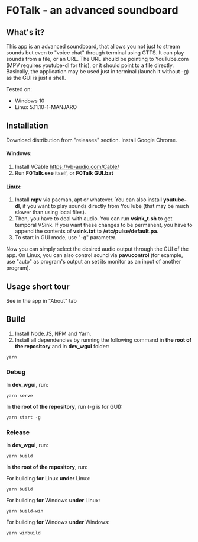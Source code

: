 # F0Talk - an advanced soundboard
## What's it?
This app is an advanced soundboard, that allows you not just to stream sounds but even to "voice chat" through terminal using GTTS. It can play sounds from a file, or an URL. The URL should be pointing to YouTube.com (MPV requires youtube-dl for this), or it should point to a file directly. Basically, the application may be used just in terminal (launch it without -g) as the GUI is just a shell.

Tested on:
* Windows 10
* Linux 5.11.10-1-MANJARO

## Installation
Download distribution from "releases" section. Install Google Chrome.

#### Windows:
1. Install VCable https://vb-audio.com/Cable/ 
2. Run **F0Talk.exe** itself, or **F0Talk GUI.bat**

#### Linux: 
1. Install **mpv** via pacman, apt or whatever. You can also install **youtube-dl**, if you want to play sounds directly from YouTube (that may be much slower than using local files).
2. Then, you have to deal with audio. You can run **vsink_t.sh** to get temporal VSink. If you want these changes to be permanent, you have to append the contents of **vsink.txt** to **/etc/pulse/default.pa**.
3. To start in GUI mode, use "-g" parameter.

Now you can simply select the desired audio output through the GUI of the app. On Linux, you can also control sound via **pavucontrol** (for example, use "auto" as program's output an set its monitor as an input of another program).

## Usage short tour
See in the app in "About" tab

## Build
1. Install Node.JS, NPM and Yarn.
2. Install all dependencies by running the following command in **the root of the repository** and in **dev_wgui** folder:
```
yarn
```

### Debug
In **dev_wgui**, run:
```
yarn serve
```
In **the root of the repository**, run (-g is for GUI):
```
yarn start -g
```

### Release
In **dev_wgui**, run:
```
yarn build
```
In **the root of the repository**, run:

For building **for** Linux **under** Linux:
```
yarn build
```
For building **for** Windows **under** Linux:
```
yarn build-win
```
For building **for** Windows **under** Windows:
```
yarn winbuild
```